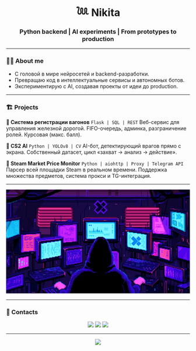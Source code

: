 <!-- Заголовок -->
<h1 align="center">
  𓆙 Nikita
</h1>

<h3 align="center">
  Python backend | AI experiments | From prototypes to production
</h3>

---

### 👨‍💻 About me
- C головой в мире нейросетей и backend-разработки.
- Превращаю код в интеллектуальные сервисы и автономных ботов.
- Экспериментирую с AI, создавая проекты от идеи до production.

---

### 🏗️ Projects

**🔹 Система регистрации вагонов**
`Flask | SQL | REST`
Веб-сервис для управления железной дорогой. FIFO-очередь, админка, разграничение ролей. Курсовая (макс. балл).

**🔹 CS2 AI**
`Python | YOLOv8 | CV`
AI-бот, детектирующий врагов прямо с экрана. Собственный датасет, цикл «захват → анализ → действие».

**🔹 Steam Market Price Monitor**
`Python | aiohttp | Proxy | Telegram API`
Парсер всей площадки Steam в реальном времени. Поддержка множества предметов, система прокси и TG-интеграция.

---

<p align="center">
  <img src="pixels-neon.gif"/>
</p>

---

### 🔗 Contacts
<p align="center">
  <a href="https://github.com/D0CCi"><img src="https://img.shields.io/badge/GitHub-100000?style=for-the-badge&logo=github&logoColor=white" /></a>
  <a href="https://t.me/DOCC_i"><img src="https://img.shields.io/badge/Telegram-2CA5E0?style=for-the-badge&logo=telegram&logoColor=white" /></a>
  <a href="mailto:nkorneyenkov@gmail.com"><img src="https://img.shields.io/badge/Gmail-D14836?style=for-the-badge&logo=gmail&logoColor=white" /></a>
</p>

---

<p align="center">
  <img src="https://readme-typing-svg.herokuapp.com?color=0ef&size=20&center=true&vCenter=true&width=500&lines=Code+without+idea+—+text;Idea+without+code+—+dream;I+combine+both+🧩" />
</p>
